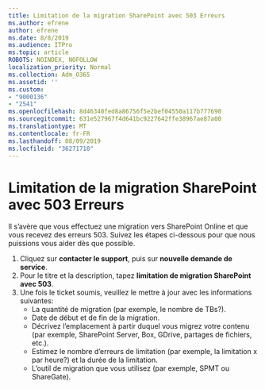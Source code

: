 ```yaml
---
title: Limitation de la migration SharePoint avec 503 Erreurs
ms.author: efrene
author: efrene
ms.date: 8/8/2019
ms.audience: ITPro
ms.topic: article
ROBOTS: NOINDEX, NOFOLLOW
localization_priority: Normal
ms.collection: Adm_O365
ms.assetid: ''
ms.custom:
- "9000136"
- "2541"
ms.openlocfilehash: 8d46340fed8a86756f5e2bef04550a117b777690
ms.sourcegitcommit: 631e527967f4d641bc9227642ffe38967ae87a00
ms.translationtype: MT
ms.contentlocale: fr-FR
ms.lasthandoff: 08/09/2019
ms.locfileid: "36271710"
---
```

# <a name="sharepoint-migration-throttling-with-503-errors"></a>Limitation de la migration SharePoint avec 503 Erreurs

Il s’avère que vous effectuez une migration vers SharePoint Online et que vous recevez des erreurs 503. Suivez les étapes ci-dessous pour que nous puissions vous aider dès que possible. 

1. Cliquez sur **contacter le support**, puis sur **nouvelle demande de service**.
2. Pour le titre et la description, tapez **limitation de migration SharePoint avec 503**.
3. Une fois le ticket soumis, veuillez le mettre à jour avec les informations suivantes:
    - La quantité de migration (par exemple, le nombre de TBs?).
    - Date de début et de fin de la migration.
    - Décrivez l’emplacement à partir duquel vous migrez votre contenu (par exemple, SharePoint Server, Box, GDrive, partages de fichiers, etc.).
    - Estimez le nombre d’erreurs de limitation (par exemple, la limitation x par heure?) et la durée de la limitation.
    - L’outil de migration que vous utilisez (par exemple, SPMT ou ShareGate).


